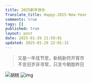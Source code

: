 ```yaml
---
title: 2025新年快乐
Translate_title: Happy-2025-New-Year
comments: true
tags: []
published: true
layout: post
date: 2025-01-29 21:59:01
updated: 2025-01-29 22:01:15
---
```

>又是一年佳节至，新桃新符开宵市  
>不言旧岁非寻常，只言今朝胜昨日

![胡桃](hutao.jpg)
![img](2.jpg)